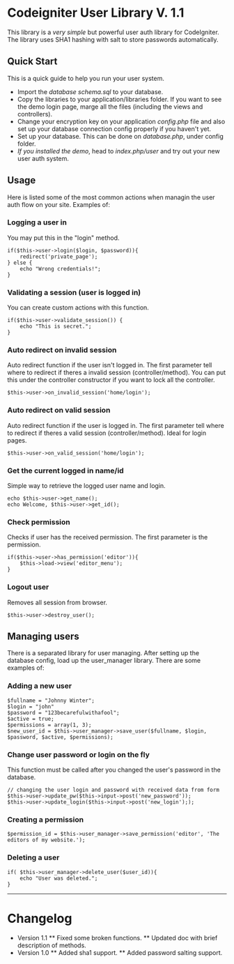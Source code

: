 # Codeigniter User Library V. 1.1
This library is a *very simple* but powerful user auth library for CodeIgniter. The library uses SHA1 hashing with salt to store passwords automatically.
## Quick Start
This is a quick guide to help you run your user system.

* Import the _database schema.sql_ to your database.
* Copy the libraries to your application/libraries folder. If you want to see the demo login page, marge all the files (including the views and controllers).
* Change your encryption key on your application _config.php_ file and also set up your database connection config properly if you haven't yet.
* Set up your database. This can be done on _database.php_, under config folder.
* *If you installed the demo*, head to _index.php/user_ and try out your new user auth system.

## Usage
Here is listed some of the most common actions when managin the user auth flow on your site. Examples of:
### Logging a user in
You may put this in the "login" method.

	if($this->user->login($login, $password)){
		redirect('private_page');
	} else {
		echo "Wrong credentials!";
	}
### Validating a session (user is logged in)
You can create custom actions with this function.

	if($this->user->validate_session()) {
		echo "This is secret.";
	}

### Auto redirect on invalid session
Auto redirect function if the user isn't logged in. The first parameter tell where to redirect if theres a invalid session (controller/method). You can put this under the controller constructor if you want to lock all the controller.

	$this->user->on_invalid_session('home/login');

### Auto redirect on valid session
Auto redirect function if the user is logged in. The first parameter tell where to redirect if theres a valid session (controller/method). Ideal for login pages.

	$this->user->on_valid_session('home/login');

### Get the current logged in name/id
Simple way to retrieve the logged user name and login.

	echo $this->user->get_name();
	echo Welcome, $this->user->get_id();

### Check permission
Checks if user has the received permission. The first parameter is the permission.

	if($this->user->has_permission('editor')){
		$this->load->view('editor_menu');
	}

### Logout user
Removes all session from browser. 

	$this->user->destroy_user();


## Managing users
There is a separated library for user managing. After setting up the database config, load up the user_manager library. There are some examples of:

### Adding a new user
	$fullname = "Johnny Winter";
	$login = "john"
	$password = "123becarefulwithafool";
	$active = true;
	$permissions = array(1, 3);
	$new_user_id = $this->user_manager->save_user($fullname, $login, $password, $active, $permissions);

### Change user password or login on the fly
This function must be called after you changed the user's password in the database.

	// changing the user login and password with received data from form
	$this->user->update_pw($this->input->post('new_password'));
	$this->user->update_login($this->input->post('new_login'););


### Creating a permission
	$permission_id = $this->user_manager->save_permission('editor', 'The editors of my website.');

### Deleting a user
	if( $this->user_manager->delete_user($user_id)){
		echo "User was deleted.";
	}

---
# Changelog
* Version 1.1
** Fixed some broken functions.
** Updated doc with brief description of methods.
* Version 1.0
** Added sha1 support.
** Added password salting support.